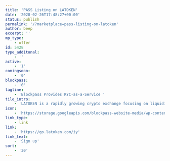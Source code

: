 ```yaml
---
title: 'PASS Listing on LATOKEN'
date: '2020-02-26T17:48:27+00:00'
status: publish
permalink: '/?marketplace=pass-listing-on-latoken'
author: beep
excerpt: ''
mp_type:
    - offer
id: 5428
type_additonal:
    - ''
active:
    - '1'
comingsoon:
    - '0'
blockpass:
    - '0'
tagline:
    - 'Blockpass Provides KYC-as-a-Service '
tile_intro:
    - 'LATOKEN is a rapidly growing crypto exchange focusing on liquidity in new tokens, as well as offering tokens at pre-sale and crowdsale stages. LATOKEN has integrated Blockpass'' digital identity verification service for its KYC process.'
icon:
    - 'https://storage.googleapis.com/blockpass-website-media/wp-content/uploads/2020/02/marketplace_latoken.jpeg'
link_type:
    - link
link:
    - 'https://go.latoken.com/iy'
link_text:
    - 'Sign up'
sort:
    - '30'
---
```

<!DOCTYPE html PUBLIC "-//W3C//DTD HTML 4.0 Transitional//EN" "http://www.w3.org/TR/REC-html40/loose.dtd">
<?xml encoding="UTF-8">
